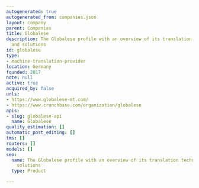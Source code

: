 ```yaml
---
autogenerated: true
autogenerated_from: companies.json
layout: company
parent: Companies
title: Globalese
description: The Globalese profile with an overview of its translation technologies
  and solutions
id: globalese
type:
- machine-translation-provider
location: Germany
founded: 2017
note: null
active: true
acquired_by: false
urls:
- https://www.globalese-mt.com/
- https://www.crunchbase.com/organization/globalese
apis:
- slug: globalese-api
  name: Globalese
quality_estimation: []
automatic_post_editing: []
tms: []
routers: []
models: []
seo:
  name: The Globalese profile with an overview of its translation technologies and
    solutions
  type: Product

---
```


